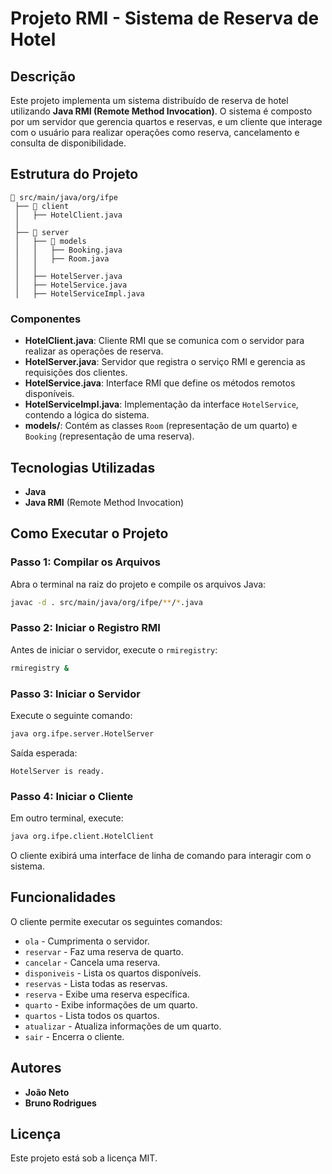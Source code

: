 # Projeto RMI - Sistema de Reserva de Hotel

## Descrição
Este projeto implementa um sistema distribuído de reserva de hotel utilizando **Java RMI (Remote Method Invocation)**. O sistema é composto por um servidor que gerencia quartos e reservas, e um cliente que interage com o usuário para realizar operações como reserva, cancelamento e consulta de disponibilidade.

## Estrutura do Projeto
```
📂 src/main/java/org/ifpe
 ├── 📂 client
 │   ├── HotelClient.java
 │
 ├── 📂 server
 │   ├── 📂 models
 │   │   ├── Booking.java
 │   │   ├── Room.java
 │   │
 │   ├── HotelServer.java
 │   ├── HotelService.java
 │   ├── HotelServiceImpl.java
```

### Componentes
- **HotelClient.java**: Cliente RMI que se comunica com o servidor para realizar as operações de reserva.
- **HotelServer.java**: Servidor que registra o serviço RMI e gerencia as requisições dos clientes.
- **HotelService.java**: Interface RMI que define os métodos remotos disponíveis.
- **HotelServiceImpl.java**: Implementação da interface `HotelService`, contendo a lógica do sistema.
- **models/**: Contém as classes `Room` (representação de um quarto) e `Booking` (representação de uma reserva).

## Tecnologias Utilizadas
- **Java**
- **Java RMI** (Remote Method Invocation)

## Como Executar o Projeto
### Passo 1: Compilar os Arquivos
Abra o terminal na raiz do projeto e compile os arquivos Java:
```sh
javac -d . src/main/java/org/ifpe/**/*.java
```

### Passo 2: Iniciar o Registro RMI
Antes de iniciar o servidor, execute o `rmiregistry`:
```sh
rmiregistry &
```

### Passo 3: Iniciar o Servidor
Execute o seguinte comando:
```sh
java org.ifpe.server.HotelServer
```
Saída esperada:
```
HotelServer is ready.
```

### Passo 4: Iniciar o Cliente
Em outro terminal, execute:
```sh
java org.ifpe.client.HotelClient
```
O cliente exibirá uma interface de linha de comando para interagir com o sistema.

## Funcionalidades
O cliente permite executar os seguintes comandos:
- `ola` - Cumprimenta o servidor.
- `reservar` - Faz uma reserva de quarto.
- `cancelar` - Cancela uma reserva.
- `disponiveis` - Lista os quartos disponíveis.
- `reservas` - Lista todas as reservas.
- `reserva` - Exibe uma reserva específica.
- `quarto` - Exibe informações de um quarto.
- `quartos` - Lista todos os quartos.
- `atualizar` - Atualiza informações de um quarto.
- `sair` - Encerra o cliente.

## Autores
- **João Neto**
- **Bruno Rodrigues**

## Licença
Este projeto está sob a licença MIT.

